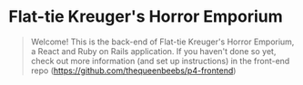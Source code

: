 # Flat-tie Kreuger's Horror Emporium
> Welcome! This is the back-end of Flat-tie Kreuger's Horror Emporium, a React and Ruby on Rails application. If you haven't done so yet, check out more information (and set up instructions) in the front-end repo (https://github.com/thequeenbeebs/p4-frontend)
